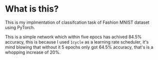 # What is this? 
This is my implmentation of classifcation task of Fashion MNIST dataset using PyTorch.

This is a simple network which within five epocs has achived 84.5% accuracy, this is because I used ``1cycle`` as a learning rate scheduler, it's mind blowing that without it 5 epochs only got 64.5% accuracy, that's is a whopping increase of 20%.
